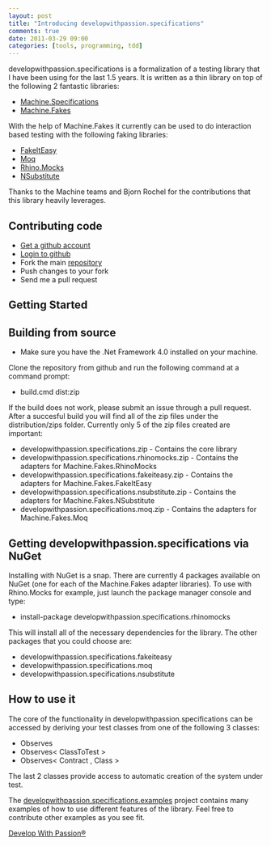 ```yaml
---
layout: post
title: "Introducing developwithpassion.specifications"
comments: true
date: 2011-03-29 09:00
categories: [tools, programming, tdd]
---
```

developwithpassion.specifications is a formalization of a testing library that I have been using for the last 1.5 years. It is written as a thin library on top of the following 2 fantastic libraries:

* [Machine.Specifications](https://github.com/machine/machine.specifications)
* [Machine.Fakes](https://github.com/BjRo/Machine.Fakes)

With the help of Machine.Fakes it currently can be used to do interaction based testing with the following faking libraries:

* [FakeItEasy]()
* [Moq]()
* [Rhino.Mocks]()
* [NSubstitute]()

Thanks to the Machine teams and Bjorn Rochel for the contributions that this library heavily leverages.

## Contributing code 



* [Get a github account](https://github.com/signup/free)
* [Login to github](https://github.com/login)
* Fork the main [repository](https://github.com/developwithpassion/developwithpassion.specifications)
* Push changes to your fork
* Send me a pull request



## Getting Started



## Building from source



* Make sure you have the .Net Framework 4.0 installed on your machine.

Clone the repository from github and run the following command at a command prompt:

* build.cmd dist:zip

If the build does not work, please submit an issue through a pull request. After a succesful build you will find all of the zip files under the distribution/zips folder. Currently only 5 of the zip files created are important:

* developwithpassion.specifications.zip - Contains the core library
* developwithpassion.specifications.rhinomocks.zip - Contains the adapters for Machine.Fakes.RhinoMocks
* developwithpassion.specifications.fakeiteasy.zip - Contains the adapters for Machine.Fakes.FakeItEasy
* developwithpassion.specifications.nsubstitute.zip - Contains the adapters for Machine.Fakes.NSubstitute
* developwithpassion.specifications.moq.zip - Contains the adapters for Machine.Fakes.Moq

## Getting developwithpassion.specifications via NuGet

Installing with NuGet is a snap. There are currently 4 packages available on NuGet (one for each of the Machine.Fakes adapter libraries). To use with Rhino.Mocks for example, just launch the package manager console and type:

* install-package developwithpassion.specifications.rhinomocks

This will install all of the necessary dependencies for the library. The other packages that you could choose are:

* developwithpassion.specifications.fakeiteasy
* developwithpassion.specifications.moq
* developwithpassion.specifications.nsubstitute

## How to use it

The core of the functionality in developwithpassion.specifications can be accessed by deriving your test classes from one of the following 3 classes:

* Observes
* Observes< ClassToTest >
* Observes< Contract , Class >

The last 2 classes provide access to automatic creation of the system under test.

The [developwithpassion.specifications.examples](https://github.com/developwithpassion/developwithpassion.specifications/tree/master/source/developwithpassion.specifications.examples) project contains many examples of how to use different features of the library. Feel free to contribute other examples as you see fit.

[Develop With Passion®](http://www.develowpithpassion.com)
